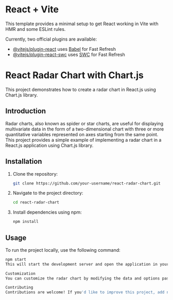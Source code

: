 # React + Vite

This template provides a minimal setup to get React working in Vite with HMR and some ESLint rules.

Currently, two official plugins are available:

- [@vitejs/plugin-react](https://github.com/vitejs/vite-plugin-react/blob/main/packages/plugin-react/README.md) uses [Babel](https://babeljs.io/) for Fast Refresh
- [@vitejs/plugin-react-swc](https://github.com/vitejs/vite-plugin-react-swc) uses [SWC](https://swc.rs/) for Fast Refresh




# React Radar Chart with Chart.js

This project demonstrates how to create a radar chart in React.js using Chart.js library.

## Introduction

Radar charts, also known as spider or star charts, are useful for displaying multivariate data in the form of a two-dimensional chart with three or more quantitative variables represented on axes starting from the same point. This project provides a simple example of implementing a radar chart in a React.js application using Chart.js library.

## Installation

1. Clone the repository:

    ```bash
    git clone https://github.com/your-username/react-radar-chart.git
    ```

2. Navigate to the project directory:

    ```bash
    cd react-radar-chart
    ```

3. Install dependencies using npm:

    ```bash
    npm install
    ```

## Usage

To run the project locally, use the following command:

```bash
npm start
This will start the development server and open the application in your default web browser. You should see a radar chart displayed with sample data.

Customization
You can customize the radar chart by modifying the data and options passed to the Chart.js component in the RadarChart.js file. Chart.js provides extensive documentation on customization options available for radar charts, including axes configuration, colors, labels, and more. Refer to the Chart.js documentation for more information.

Contributing
Contributions are welcome! If you'd like to improve this project, add new features, or fix bugs, feel free to fork the repository and submit a pull request.
